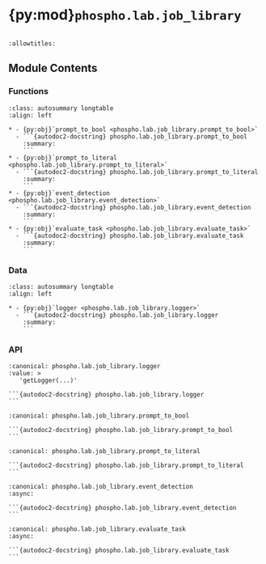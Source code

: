 # {py:mod}`phospho.lab.job_library`

```{py:module} phospho.lab.job_library
```

```{autodoc2-docstring} phospho.lab.job_library
:allowtitles:
```

## Module Contents

### Functions

````{list-table}
:class: autosummary longtable
:align: left

* - {py:obj}`prompt_to_bool <phospho.lab.job_library.prompt_to_bool>`
  - ```{autodoc2-docstring} phospho.lab.job_library.prompt_to_bool
    :summary:
    ```
* - {py:obj}`prompt_to_literal <phospho.lab.job_library.prompt_to_literal>`
  - ```{autodoc2-docstring} phospho.lab.job_library.prompt_to_literal
    :summary:
    ```
* - {py:obj}`event_detection <phospho.lab.job_library.event_detection>`
  - ```{autodoc2-docstring} phospho.lab.job_library.event_detection
    :summary:
    ```
* - {py:obj}`evaluate_task <phospho.lab.job_library.evaluate_task>`
  - ```{autodoc2-docstring} phospho.lab.job_library.evaluate_task
    :summary:
    ```
````

### Data

````{list-table}
:class: autosummary longtable
:align: left

* - {py:obj}`logger <phospho.lab.job_library.logger>`
  - ```{autodoc2-docstring} phospho.lab.job_library.logger
    :summary:
    ```
````

### API

````{py:data} logger
:canonical: phospho.lab.job_library.logger
:value: >
   'getLogger(...)'

```{autodoc2-docstring} phospho.lab.job_library.logger
```

````

````{py:function} prompt_to_bool(message: phospho.lab.models.Message, prompt: str, format_kwargs: typing.Optional[dict] = None, model: str = 'openai:gpt-3.5-turbo') -> phospho.lab.models.JobResult
:canonical: phospho.lab.job_library.prompt_to_bool

```{autodoc2-docstring} phospho.lab.job_library.prompt_to_bool
```
````

````{py:function} prompt_to_literal(message: phospho.lab.models.Message, prompt: str, output_literal: typing.List[str], format_kwargs: typing.Optional[dict] = None, model: str = 'openai:gpt-3.5-turbo') -> phospho.lab.models.JobResult
:canonical: phospho.lab.job_library.prompt_to_literal

```{autodoc2-docstring} phospho.lab.job_library.prompt_to_literal
```
````

````{py:function} event_detection(message: phospho.lab.models.Message, event_name: str, event_description: str, model: str = 'openai:gpt-3.5-turbo') -> phospho.lab.models.JobResult
:canonical: phospho.lab.job_library.event_detection
:async:

```{autodoc2-docstring} phospho.lab.job_library.event_detection
```
````

````{py:function} evaluate_task(message: phospho.lab.models.Message, few_shot_min_number_of_examples: int = 5, few_shot_max_number_of_examples: int = 10, model: str = 'openai:gpt-4-1106-preview') -> phospho.lab.models.JobResult
:canonical: phospho.lab.job_library.evaluate_task
:async:

```{autodoc2-docstring} phospho.lab.job_library.evaluate_task
```
````
